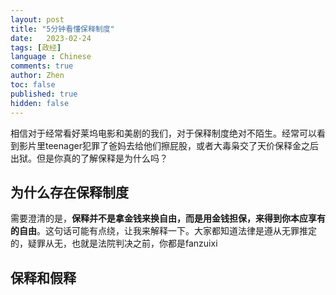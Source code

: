 ```yaml
---
layout: post
title: "5分钟看懂保释制度"
date:   2023-02-24
tags: [政经]
language : Chinese
comments: true
author: Zhen
toc: false
published: true
hidden: false
---
```

相信对于经常看好莱坞电影和美剧的我们，对于保释制度绝对不陌生。经常可以看到影片里teenager犯罪了爸妈去给他们擦屁股，或者大毒枭交了天价保释金之后出狱。但是你真的了解保释是为什么吗？

## 为什么存在保释制度
需要澄清的是，**保释并不是拿金钱来换自由，而是用金钱担保，来得到你本应享有的自由**。这句话可能有点绕，让我来解释一下。大家都知道法律是遵从无罪推定的，疑罪从无，也就是法院判决之前，你都是fanzuixi



## 保释和假释

<!--stackedit_data:
eyJoaXN0b3J5IjpbLTk3MTA4ODI1MCwtMzE2ODg1NjddfQ==
-->